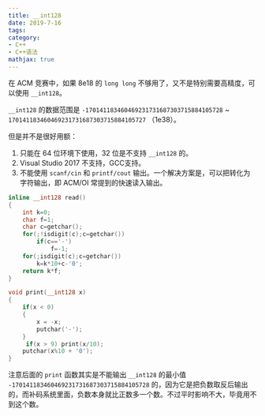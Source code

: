 ```yaml
---
title: __int128
date: 2019-7-16
tags:
category:
- C++
- C++语法
mathjax: true
---
```


在 ACM 竞赛中，如果 8e18 的 `long long` 不够用了，又不是特别需要高精度，可以使用 `__int128`。

`__int128` 的数据范围是 `-170141183460469231731687303715884105728` ~ `170141183460469231731687303715884105727` （1e38）。

但是并不是很好用额：

1. 只能在 64 位环境下使用，32 位是不支持 `__int128` 的。
2. Visual Studio 2017 不支持，GCC支持。
3. 不能使用 `scanf/cin` 和 `printf/cout` 输出。一个解决方案是，可以把转化为字符输出，即 ACM/OI 常提到的快速读入输出。

```c++
inline __int128 read()
{
    int k=0;
    char f=1;
    char c=getchar();
    for(;!isdigit(c);c=getchar())
        if(c=='-')
            f=-1;
    for(;isdigit(c);c=getchar())
        k=k*10+c-'0';
    return k*f;
}
```

```c++
void print(__int128 x)
{
    if(x < 0)
    {
        x = -x;
        putchar('-');
    }
     if(x > 9) print(x/10);
    putchar(x%10 + '0');
}
```

注意后面的 `print` 函数其实是不能输出 `__int128` 的最小值 `-170141183460469231731687303715884105728` 的，因为它是把负数取反后输出的，而补码系统里面，负数本身就比正数多一个数。不过平时影响不大，毕竟用不到这个数。
